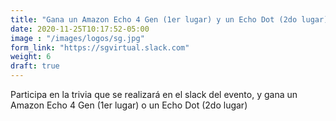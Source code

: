 ```yaml
---
title: "Gana un Amazon Echo 4 Gen (1er lugar) y un Echo Dot (2do lugar)"
date: 2020-11-25T10:17:52-05:00
image : "/images/logos/sg.jpg"
form_link: "https://sgvirtual.slack.com"
weight: 6
draft: true
---
```


Participa en la trivia que se realizará en el slack del evento, y gana un Amazon Echo 4 Gen (1er lugar) o un Echo Dot (2do lugar)